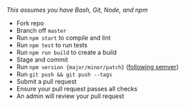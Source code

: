 _This assumes you have Bash, Git, Node, and npm_

- Fork repo
- Branch off `master`
- Run `npm start` to compile and lint
- Run `npm test` to run tests
- Run `npm run build` to create a build
- Stage and commit
- Run `npm version {major/minor/patch}` ([following semver](https://docs.npmjs.com/cli/version))
- Run `git push && git push --tags`
- Submit a pull request
- Ensure your pull request passes all checks
- An admin will review your pull request
